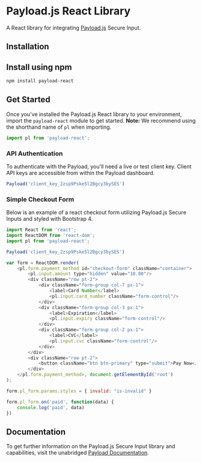 # Payload.js React Library

A React library for integrating [Payload.js](https://docs.payload.co/#secure-input) Secure Input.

## Installation

## Install using npm

```bash
npm install payload-react
```

## Get Started

Once you've installed the Payload.js React library to your environment,
import the `payload-react` module to get started. **Note:** We recommend
using the shorthand name of `pl` when importing.

```javascript
import pl from 'payload-react';
```

### API Authentication

To authenticate with the Payload, you'll need a live or test client key. Client API
keys are accessible from within the Payload dashboard.

```javascript
Payload('client_key_2zsp9Pske5l2Bgcy3bySES')
```

### Simple Checkout Form

Below is an example of a react checkout form utilizing Payload.js Secure Inputs and styled
with Bootstrap 4.

```javascript
import React from 'react';
import ReactDOM from 'react-dom';
import pl from 'payload-react';

Payload('client_key_2zsp9Pske5l2Bgcy3bySES')

var form = ReactDOM.render(
	<pl.form.payment_method id="checkout-form" className="container">
		<pl.input.amount type="hidden" value="10.00"/>
		<div className="row pt-2">
			<div className="form-group col-7 px-1">
				<label>Card Number</label>
				<pl.input.card_number className="form-control"/>
			</div>
			<div className="form-group col-3 px-1">
				<label>Expiration</label>
				<pl.input.expiry className="form-control"/>
			</div>
			<div className="form-group col-2 px-1">
				<label>CVC</label>
				<pl.input.cvc className="form-control"/>
			</div>
		</div>
		<div className="row pt-2">
			<button className="btn btn-primary" type="submit">Pay Now</button>
		</div>
	</pl.form.payment_method>, document.getElementById('root')
);

form.pl_form.params.styles = { invalid: "is-invalid" }

form.pl_form.on('paid', function(data) {
	console.log('paid', data)
})
```

## Documentation

To get further information on the Payload.js Secure Input library and capabilities,
visit the unabridged [Payload Documentation](https://docs.payload.co/?javascript).
